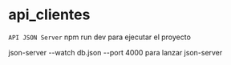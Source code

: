 # api_clientes
```API JSON Server```
npm run dev para ejecutar el proyecto

json-server --watch db.json --port 4000 para lanzar json-server
